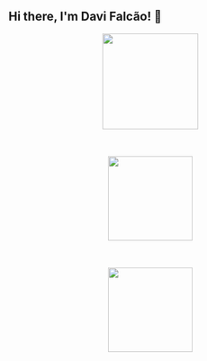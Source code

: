 ## Hi there, I'm Davi Falcão! 👋


<div align="center">

  <!-- GitHub Stats -->
  <a href="https://github.com/anuraghazra/github-readme-stats">
    <img height="170" src="https://github-readme-stats.vercel.app/api?username=Davi-Falcao&theme=tokyonight&show_icons=true" />
  </a>

  <!-- Top Languages -->
  <br><br>
  <a href="https://github.com/anuraghazra/github-readme-stats">
    <img height="150" src="https://github-readme-stats.vercel.app/api/top-langs/?username=Davi-Falcao&theme=tokyonight&exclude_repo=parktech,parktech-prolog&layout=compact&custom_title=Used%20languages&size_weight=0.1&count_weight=0.9&hide=Jupyter%20Notebook" />
  </a>

  <br><br>
  <a href="https://www.linkedin.com/in/davi-falc%C3%A3o-989aa52a2/" target="_blank">
    <img height="150" src="https://img.shields.io/badge/-LinkedIn-%230077B5?style=for-the-badge&logo=linkedin&logoColor=white" />
  </a>

</div>
<!--
**Davi-Falcao/Davi-Falcao** is a ✨ _special_ ✨ repository because its `README.md` (this file) appears on your GitHub profile.

Here are some ideas to get you started:

- 🔭 I’m currently working on ...
- 🌱 I’m currently learning ...
- 👯 I’m looking to collaborate on ...
- 🤔 I’m looking for help with ...
- 💬 Ask me about ...
- 📫 How to reach me: ...
- 😄 Pronouns: ...
- ⚡ Fun fact: ...
-->

